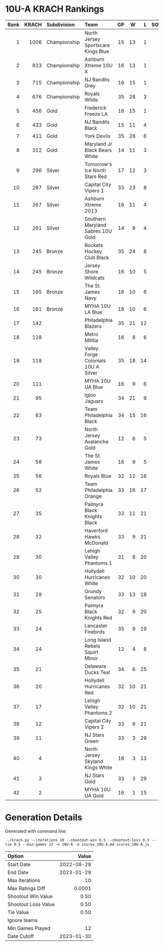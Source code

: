 # 10U-A KRACH Rankings
Rank|KRACH|Subdivision|Team|GP|W|L|SOW|SOL|T|SoS
---:|---:|:---|:---|---:|---:|---:|---:|---:|---:|---:
1|1006|Championship|North Jersey Sportscare Kings Blue|15|13|1|1|0|0|268
2|833|Championship|Ashburn Xtreme 10U X|16|13|1|1|1|0|264
3|715|Championship|NJ Bandits Grey|16|15|1|0|0|0|121
4|676|Championship|Royals White|35|28|3|3|1|0|227
5|456|Gold|Frederick Freeze LA|16|15|1|0|0|0|71
6|433|Gold|NJ Bandits Black|15|11|4|0|0|0|310
7|411|Gold|York Devils|35|28|6|0|1|0|146
8|312|Gold|Maryland Jr Black Bears White|14|11|3|0|0|0|133
9|296|Silver|Tomorrow's Ice North Stars Red|17|12|3|0|1|1|193
10|287|Silver|Capital City Vipers 1|33|23|8|1|1|0|154
11|267|Silver|Ashburn Xtreme 2013|16|11|4|0|1|0|173
12|261|Silver|Southern Maryland Sabres 10U Gold|14|9|4|0|1|0|171
13|245|Bronze|Rockets Hockey Club Black|35|24|8|1|2|0|180
14|245|Bronze|Jersey Shore Wildcats|16|10|5|1|0|0|276
15|195|Bronze|The St. James Navy|16|10|6|0|0|0|193
16|161|Bronze|MYHA 10U LA Blue|18|10|6|0|1|1|191
17|142||Philadelphia Blazers|35|21|12|0|2|0|188
18|128||Metro Militia|16|8|6|2|0|0|238
19|118||Valley Forge Colonials 10U A Silver|35|18|14|1|2|0|220
20|111||MYHA 10U UA Blue|16|9|6|1|0|0|122
21|95||Igloo Jaguars|34|21|9|2|2|0|54
22|83||Team Philadelphia Black|34|15|16|2|1|0|159
23|73||North Jersey Avalanche Gold|12|6|5|1|0|0|122
24|58||The St. James White|16|9|5|1|1|0|35
25|56||Royals Blue|32|12|16|3|1|0|137
26|52||Team Philadelphia Orange|33|16|17|0|0|0|134
27|35||Palmyra Black Knights Black|33|11|21|1|0|0|158
28|32||Haverford Hawks McDonald|33|9|21|1|2|0|154
29|30||Lehigh Valley Phantoms 1|31|8|20|1|2|0|206
30|30||Hollydell Hurricanes White|32|10|20|1|1|0|174
31|29||Grundy Senators|33|13|18|0|2|0|72
32|25||Palmyra Black Knights Red|32|9|20|3|0|0|141
33|24||Lancaster Firebirds|35|9|19|5|2|0|138
34|24||Long Island Rebels Squirt Minor|12|4|8|0|0|0|184
35|21||Delaware Ducks Teal|34|6|25|1|2|0|246
36|20||Hollydell Hurricanes Red|32|10|21|1|0|0|130
37|17||Lehigh Valley Phantoms 2|32|10|21|0|1|0|95
38|12||Capital City Vipers 2|33|9|21|0|3|0|112
39|11||NJ Stars Green|33|3|29|1|0|0|283
40|4||North Jersey Skyland Kings White|16|3|13|0|0|0|62
41|3||NJ Stars Gold|33|3|29|0|1|0|129
42|2||MYHA 10U UA Gold|16|1|15|0|0|0|95
# Generation Details

Generated with command line:
```
../krach.py --iterations 10 --shootout-win 0.5 --shootout-loss 0.5 --tie 0.5 --min-games 12 -n 10U-A -o scores_10U-A.md scores_10U-A.js
```

| Option | Value |
| :----- | ----: |
| Start Date | 2022-08-28 |
| End Date | 2023-01-29 |
| Max Iterations | 10 |
| Max Ratings Diff | 0.0001 |
| Shootout Win Value | 0.50 |
| Shootout Loss Value | 0.50 |
| Tie Value | 0.50 |
| Ignore teams |  |
| Min Games Played | 12 |
| Date Cutoff | 2023-01-30 |

